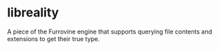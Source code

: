 libreality
==========

A piece of the Furrovine engine that supports querying file contents and extensions to get their true type.
